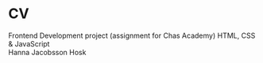 # CV

Frontend Development project (assignment for Chas Academy)
HTML, CSS & JavaScript  
Hanna Jacobsson Hosk

